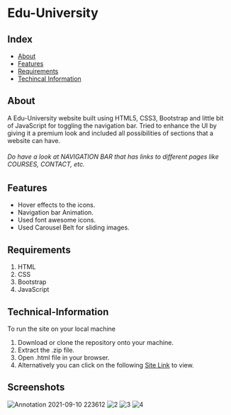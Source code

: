# Edu-University
## Index
* [About](#About)
* [Features](#Features)
* [Requirements](#Requirements)
* [Techincal Information](#Technical-Information)
## About
A Edu-University website built using HTML5, CSS3, Bootstrap and little bit of JavaScript for toggling the navigation bar. Tried to enhance the UI by giving it a premium look and included all possibilities of sections that a website can have.
###### Do have a look at NAVIGATION BAR that has links to different pages like COURSES, CONTACT, etc.
## Features
* Hover effects to the icons.
* Navigation bar Animation.
* Used font awesome icons.
* Used Carousel Belt for sliding images.
## Requirements
1. HTML
2. CSS
3. Bootstrap
4. JavaScript
## Technical-Information
To run the site on your local machine
1. Download or clone the repository onto your machine.
2. Extract the .zip file.
3. Open .html file in your browser.
4. Alternatively you can click on the following [Site Link](https://hindkush.github.io/Edu-University/) to view.
## Screenshots
![Annotation 2021-09-10 223612](https://user-images.githubusercontent.com/67094162/132891669-0e6df1eb-0c2f-4f6b-b0db-02ccdb120c71.png)
![2](https://user-images.githubusercontent.com/67094162/132891721-1b3d6d2a-cb6b-4463-85b0-bd79dfaa2844.png)
![3](https://user-images.githubusercontent.com/67094162/132891756-e7703de8-4e76-4ee4-a9ec-6f9c8b68917c.png)
![4](https://user-images.githubusercontent.com/67094162/132891763-df63beac-f58f-453e-a3be-64cdd4269f25.png)
